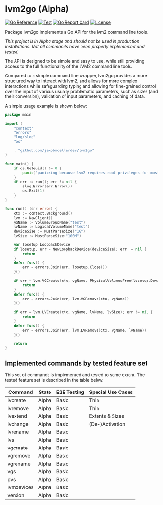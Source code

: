# lvm2go (Alpha)

[![Go Reference](https://pkg.go.dev/badge/github.com/jakobmoellerdev/lvm2go.svg)](https://pkg.go.dev/github.com/jakobmoellerdev/lvm2go)
[![Test](https://github.com/jakobmoellerdev/lvm2go/actions/workflows/test.yaml/badge.svg)](https://github.com/jakobmoellerdev/lvm2go/actions/workflows/test.yaml)
[![Go Report Card](https://goreportcard.com/badge/github.com/jakobmoellerdev/lvm2go)](https://goreportcard.com/report/github.com/jakobmoellerdev/lvm2go)
[![License](https://img.shields.io/github/license/jakobmoellerdev/lvm2go)](https://github.com/jakobmoellerdev/lvm2go)

Package lvm2go implements a Go API for the lvm2 command line tools.

_This project is in Alpha stage and should not be used in production installations. Not all commands have been properly implemented and tested._

The API is designed to be simple and easy to use, while still providing
access to the full functionality of the LVM2 command line tools.

Compared to a simple command line wrapper, lvm2go provides a more structured
way to interact with lvm2, and allows for more complex interactions while safeguarding typing
and allowing for fine-grained control over the input of various usually problematic parameters,
such as sizes (and their conversion), validation of input parameters, and caching of data.

A simple usage example is shown below:

```go
package main

import (
	"context"
	"errors"
	"log/slog"
	"os"

	. "github.com/jakobmoellerdev/lvm2go"
)

func main() {
	if os.Geteuid() != 0 {
		panic("panicking because lvm2 requires root privileges for most operations.")
	}
	if err := run(); err != nil {
		slog.Error(err.Error())
		os.Exit(1)
	}
}

func run() (err error) {
	ctx := context.Background()
	lvm := NewClient()
	vgName := VolumeGroupName("test")
	lvName := LogicalVolumeName("test")
	deviceSize := MustParseSize("1G")
	lvSize := MustParseSize("100M")

	var losetup LoopbackDevice
	if losetup, err = NewLoopbackDevice(deviceSize); err != nil {
		return
	}
	defer func() {
		err = errors.Join(err, losetup.Close())
	}()

	if err = lvm.VGCreate(ctx, vgName, PhysicalVolumesFrom(losetup.Device())); err != nil {
		return
	}
	defer func() {
		err = errors.Join(err, lvm.VGRemove(ctx, vgName))
	}()

	if err = lvm.LVCreate(ctx, vgName, lvName, lvSize); err != nil {
		return
	}
	defer func() {
		err = errors.Join(err, lvm.LVRemove(ctx, vgName, lvName))
	}()

	return
}
```

## Implemented commands by tested feature set

This set of commands is implemented and tested to some extent. The tested feature set is described in the table below.

| Command    | State | E2E Testing | Special Use Cases |
|------------|-------|-------------|-------------------|
| lvcreate   | Alpha | Basic       | Thin              |
| lvremove   | Alpha | Basic       | Thin              |
| lvextend   | Alpha | Basic       | Extents & Sizes   |
| lvchange   | Alpha | Basic       | (De-)Activation   |
| lvrename   | Alpha | Basic       |                   |
| lvs        | Alpha | Basic       |                   |
| vgcreate   | Alpha | Basic       |                   |
| vgremove   | Alpha | Basic       |                   |
| vgrename   | Alpha | Basic       |                   |
| vgs        | Alpha | Basic       |                   |
| pvs        | Alpha | Basic       |                   |
| lvmdevices | Alpha | Basic       |                   |
| version    | Alpha | Basic       |                   |
